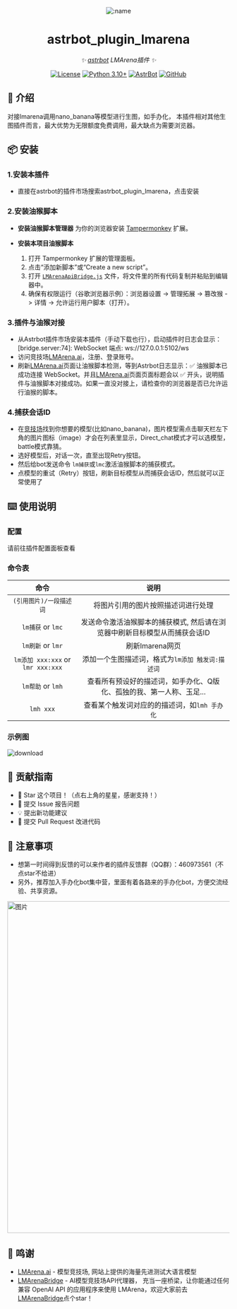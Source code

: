 
<div align="center">

![:name](https://count.getloli.com/@astrbot_plugin_lmarena?name=astrbot_plugin_lmarena&theme=minecraft&padding=6&offset=0&align=top&scale=1&pixelated=1&darkmode=auto)

# astrbot_plugin_lmarena

_✨ [astrbot](https://github.com/AstrBotDevs/AstrBot) LMArena插件 ✨_  

[![License](https://img.shields.io/badge/License-MIT-green.svg)](https://opensource.org/licenses/MIT)
[![Python 3.10+](https://img.shields.io/badge/Python-3.10%2B-blue.svg)](https://www.python.org/)
[![AstrBot](https://img.shields.io/badge/AstrBot-3.4%2B-orange.svg)](https://github.com/Soulter/AstrBot)
[![GitHub](https://img.shields.io/badge/作者-Zhalslar-blue)](https://github.com/Zhalslar)

</div>

## 🤝 介绍

对接lmarena调用nano_banana等模型进行生图，如手办化， 本插件相对其他生图插件而言，最大优势为无限额度免费调用，最大缺点为需要浏览器。

## 📦 安装
  
### 1.安装本插件

- 直接在astrbot的插件市场搜索astrbot_plugin_lmarena，点击安装

### 2.安装油猴脚本

- **安装油猴脚本管理器**
    为你的浏览器安装 [Tampermonkey](https://www.tampermonkey.net/) 扩展。

- **安装本项目油猴脚本**
    1. 打开 Tampermonkey 扩展的管理面板。
    2. 点击“添加新脚本”或“Create a new script”。
    3. 打开 [`LMArenaApiBridge.js`](https://github.com/Zhalslar/astrbot_plugin_lmarena/blob/main/LMArenaApiBridge.js) 文件，将文件里的所有代码复制并粘贴到编辑器中。
    4. 确保有权限运行（谷歌浏览器示例）：浏览器设置 -> 管理拓展 -> 篡改猴 -> 详情 -> 允许运行用户脚本（打开）。

### 3.插件与油猴对接

- 从Astrbot插件市场安装本插件（手动下载也行），启动插件时日志会显示：[bridge.server:74]: WebSocket 端点: ws://127.0.0.1:5102/ws
- 访问竞技场[LMArena.ai](https://lmarena.ai/)，注册、登录账号。
- 刷新[LMArena.ai](https://lmarena.ai/)页面让油猴脚本检测，等到Astrbot日志显示：✅ 油猴脚本已成功连接 WebSocket。并且[LMArena.ai](https://lmarena.ai/)页面页面标题会以 ✅ 开头，说明插件与油猴脚本对接成功。如果一直没对接上，请检查你的浏览器是否已允许运行油猴的脚本。

### 4.捕获会话ID

- 在[竞技场](<https://lmarena.ai>)找到你想要的模型(比如nano_banana)，图片模型需点击聊天栏左下角的图片图标（image）才会在列表里显示，Direct_chat模式才可以选模型，battle模式靠猜。
- 选好模型后，对话一次，直至出现Retry按钮。
- 然后给bot发送命令 `lm捕获`或`lmc`激活油猴脚本的捕获模式。
- 点模型的重试（Retry）按钮，刷新目标模型从而捕获会话ID，然后就可以正常使用了

## ⌨️ 使用说明

### 配置

请前往插件配置面板查看

### 命令表

|     命令      |                    说明                    |
|:-------------:|:-----------------------------------------------:|
| `(引用图片)/一段描述词`  | 将图片引用的图片按照描述词进行处理  |
| `lm捕获` or `lmc`  | 发送命令激活油猴脚本的捕获模式, 然后请在浏览器中刷新目标模型从而捕获会话ID    |
| `lm刷新` or `lmr` | 刷新lmarena网页    |
| `lm添加 xxx:xxx` or `lmr xxx:xxx` | 添加一个生图描述词，格式为`lm添加 触发词:描述词` |
| `lm帮助` or `lmh` | 查看所有预设好的描述词，如手办化、Q版化、孤独的我、第一人称、玉足...  |
| `lmh xxx` | 查看某个触发词对应的的描述词，如`lmh 手办化` |

### 示例图

![download](https://github.com/user-attachments/assets/3857e6a6-76f0-42f4-8ee0-00a91473c5f8)

## 👥 贡献指南

- 🌟 Star 这个项目！（点右上角的星星，感谢支持！）
- 🐛 提交 Issue 报告问题
- 💡 提出新功能建议
- 🔧 提交 Pull Request 改进代码

## 📌 注意事项

- 想第一时间得到反馈的可以来作者的插件反馈群（QQ群）：460973561（不点star不给进）
- 另外，推荐加入手办化bot集中营，里面有着各路来的手办化bot，方便交流经验、共享资源。

<img width="1895" height="751" alt="图片" src="https://github.com/user-attachments/assets/a14e8d08-01f5-40db-9726-808bfc5bd44d" />

## 🤝 鸣谢

- [LMArena.ai](https://lmarena.ai/) - 模型竞技场, 网站上提供的海量先进测试大语言模型
- [LMArenaBridge](https://github.com/Lianues/LMArenaBridge)  - AI模型竞技场API代理器， 充当一座桥梁，让你能通过任何兼容 OpenAI API 的应用程序来使用 LMArena，欢迎大家前去[LMArenaBridge](https://github.com/Lianues/LMArenaBridge)点个star！
